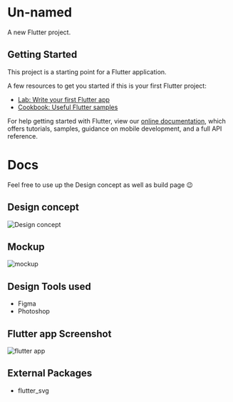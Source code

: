 # Un-named

A new Flutter project.

## Getting Started

This project is a starting point for a Flutter application.

A few resources to get you started if this is your first Flutter project:

- [Lab: Write your first Flutter app](https://flutter.dev/docs/get-started/codelab)
- [Cookbook: Useful Flutter samples](https://flutter.dev/docs/cookbook)

For help getting started with Flutter, view our
[online documentation](https://flutter.dev/docs), which offers tutorials,
samples, guidance on mobile development, and a full API reference.


# Docs</br>
Feel free to use up the Design concept as well as build page :wink:</br>
## Design concept
![Design concept](https://github.com/itexpert2572000/flutter_login/blob/master/screenshots/LoginUILogin%201.png)
## Mockup
![mockup](https://github.com/itexpert2572000/flutter_login/blob/master/screenshots/d0fb4326d084f912daf18e5d80e3af0a.jpg)
## Design Tools used</br>
* Figma
* Photoshop
## Flutter app Screenshot
![flutter app](https://github.com/itexpert2572000/flutter_login/blob/master/screenshots/Screenshot_20200529_154710_com.example.mylogin.jpg)
## External Packages</br>
* flutter_svg

